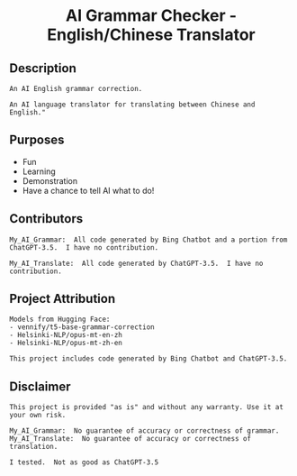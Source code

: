 # <div align="center">AI Grammar Checker - English/Chinese Translator</div>

## Description

    An AI English grammar correction.

    An AI language translator for translating between Chinese and English."

## Purposes

- Fun
- Learning
- Demonstration
- Have a chance to tell AI what to do!

## Contributors 
    My_AI_Grammar:  All code generated by Bing Chatbot and a portion from ChatGPT-3.5.  I have no contribution.  

    My_AI_Translate:  All code generated by ChatGPT-3.5.  I have no contribution.  

## Project Attribution
    Models from Hugging Face: 
    - vennify/t5-base-grammar-correction
    - Helsinki-NLP/opus-mt-en-zh
    - Helsinki-NLP/opus-mt-zh-en

    This project includes code generated by Bing Chatbot and ChatGPT-3.5. 

## Disclaimer

    This project is provided "as is" and without any warranty. Use it at your own risk. 
    
    My_AI_Grammar:  No guarantee of accuracy or correctness of grammar.
    My_AI_Translate:  No guarantee of accuracy or correctness of translation.

    I tested.  Not as good as ChatGPT-3.5





